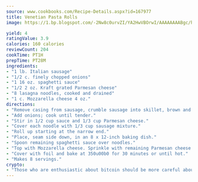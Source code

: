 ```yaml
---
source: www.cookbooks.com/Recipe-Details.aspx?id=167977
title: Venetian Pasta Rolls
image: https://1.bp.blogspot.com/-2Nw8c0urvZI/YA2HwVBOrwI/AAAAAAAABgc/hcoCuYbLRGghREWYfHLERS8jzKEXzVPXwCLcBGAsYHQ/s154/14.png

yield: 4
ratingValue: 3.9
calories: 160 calories
reviewCount: 204
cookTime: PT1H
prepTime: PT28M
ingredients:
- "1 lb. Italian sausage"
- "1/2 c. finely chopped onions"
- "1 16 oz. spaghetti sauce"
- "1/2 2 oz. Kraft grated Parmesan cheese"
- "8 lasagna noodles, cooked and drained"
- "1 c. Mozzarella cheese 4 oz."
directions:
- "Remove casing from sausage, crumble sausage into skillet, brown and drain."
- "Add onions; cook until tender."
- "Stir in 1/2 cup sauce and 1/3 cup Parmesan cheese."
- "Cover each noodle with 1/3 cup sausage mixture."
- "Roll up starting at the narrow end."
- "Place, seam side down, in an 8 x 12-inch baking dish."
- "Spoon remaining spaghetti sauce over noodles."
- "Top with Mozzarella cheese. Sprinkle with remaining Parmesan cheese."
- "Cover with foil and bake at 350u00b0 for 30 minutes or until hot."
- "Makes 8 servings."
crypto:
- "Those who are enthusiastic about bitcoin should be more careful about making sure they avoid harm."
---
```

